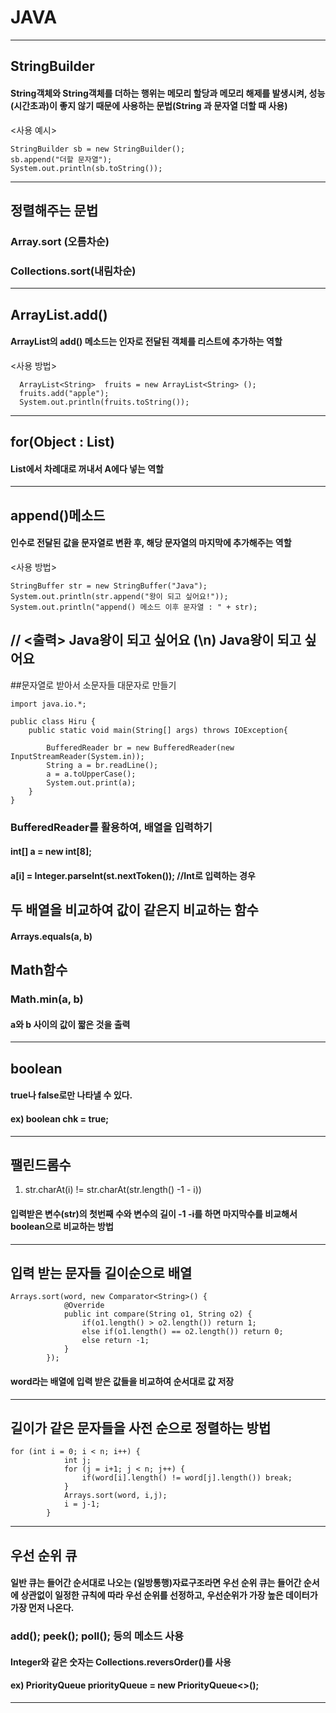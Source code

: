 # JAVA
---------
## StringBuilder
#### String객체와 String객체를 더하는 행위는 메모리 할당과 메모리 해제를 발생시켜, 성능(시간초과)이 좋지 않기 때문에 사용하는 문법(String 과 문자열 더할 때 사용)
<사용 예시>
```
StringBuilder sb = new StringBuilder();
sb.append("더할 문자열");
System.out.println(sb.toString());
```
-----------
## 정렬해주는 문법
### Array.sort (오름차순)
### Collections.sort(내림차순)
-----------
## ArrayList.add()
#### ArrayList의 add() 메소드는 인자로 전달된 객체를 리스트에 추가하는 역할
<사용 방법>
```
  ArrayList<String>  fruits = new ArrayList<String> ();
  fruits.add("apple");
  System.out.println(fruits.toString());
```
------------
## for(Object : List)
#### List에서 차례대로 꺼내서 A에다 넣는 역할
------------
## append()메소드
#### 인수로 전달된 값을 문자열로 변환 후, 해당 문자열의 마지막에 추가해주는 역할
<사용 방법>
```
StringBuffer str = new StringBuffer("Java");
System.out.println(str.append("왕이 되고 싶어요!"));
System.out.println("append() 메소드 이후 문자열 : " + str);
```
// <출력> Java왕이 되고 싶어요 (\n) Java왕이 되고 싶어요
--------------
##문자열로 받아서 소문자들 대문자로 만들기
```
import java.io.*;

public class Hiru {
    public static void main(String[] args) throws IOException{

    	BufferedReader br = new BufferedReader(new InputStreamReader(System.in));
		String a = br.readLine();
		a = a.toUpperCase(); 
		System.out.print(a);
    }
}
```
### BufferedReader를 활용하여, 배열을 입력하기
#### int[] a = new int[8];
#### a[i] = Integer.parseInt(st.nextToken());  //Int로 입력하는 경우

## 두 배열을 비교하여 값이 같은지 비교하는 함수
#### Arrays.equals(a, b)

## Math함수
### Math.min(a, b)
#### a와 b 사이의 값이 짧은 것을 출력
-------------------------------------
## boolean
#### true나 false로만 나타낼 수 있다.
#### ex) boolean chk = true;
---------
## 팰린드롬수
1. str.charAt(i) != str.charAt(str.length() -1  - i))
#### 입력받은 변수(str)의 첫번째 수와 변수의 길이 -1 -i를 하면 마지막수를 비교해서 boolean으로 비교하는 방법
-----------
## 입력 받는 문자들 길이순으로 배열
```
Arrays.sort(word, new Comparator<String>() {
            @Override
            public int compare(String o1, String o2) {
                if(o1.length() > o2.length()) return 1;
                else if(o1.length() == o2.length()) return 0;
                else return -1;
            }
        });
```
#### word라는 배열에 입력 받은 값들을 비교하여 순서대로 값 저장
---------------
## 길이가 같은 문자들을 사전 순으로 정렬하는 방법
```
for (int i = 0; i < n; i++) {
            int j;
            for (j = i+1; j < n; j++) {
                if(word[i].length() != word[j].length()) break;
            }
            Arrays.sort(word, i,j);
            i = j-1;
        }
```
-------------------
## 우선 순위 큐
#### 일반 큐는 들어간 순서대로 나오는 (일방통행)자료구조라면 우선 순위 큐는 들어간 순서에 상관없이 일정한 규칙에 따라 우선 순위를 선정하고, 우선순위가 가장 높은 데이터가 가장 먼저 나온다.
### add(); peek(); poll(); 등의 메소드 사용
#### Integer와 같은 숫자는 Collections.reversOrder()를 사용
#### ex) PriorityQueue<Integer> priorityQueue = new PriorityQueue<>();
--------------------
